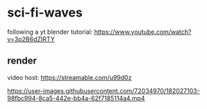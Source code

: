 # sci-fi-waves
following a yt blender tutorial: https://www.youtube.com/watch?v=3p2B6dZIRTY

## render

video host: https://streamable.com/u99d0z
  
https://user-images.githubusercontent.com/72034970/182027103-98fbc994-8ca5-442e-bb4a-62f7185114a4.mp4

